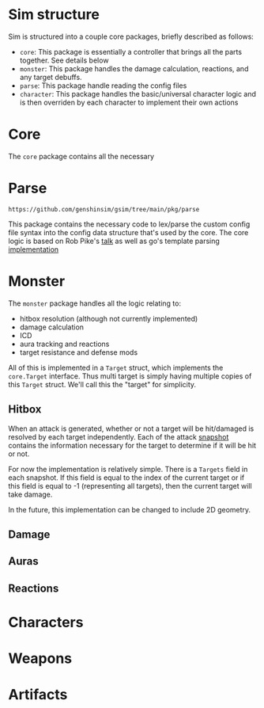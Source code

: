 # Sim structure

Sim is structured into a couple core packages, briefly described as follows:

- `core`: This package is essentially a controller that brings all the parts together. See details below
- `monster`: This package handles the damage calculation, reactions, and any target debuffs.
- `parse`: This package handle reading the config files
- `character`: This package handles the basic/universal character logic and is then overriden by each character to implement their own actions

# Core

The `core` package contains all the necessary

# Parse

`https://github.com/genshinsim/gsim/tree/main/pkg/parse`

This package contains the necessary code to lex/parse the custom config file syntax into the config data structure that's used by the core. The core logic is based on Rob Pike's [talk](https://talks.golang.org/2011/lex.slide#1) as well as go's template parsing [implementation](https://cs.opensource.google/go/go/+/refs/tags/go1.17:src/text/template/parse/)

# Monster

The `monster` package handles all the logic relating to:

- hitbox resolution (although not currently implemented)
- damage calculation
- ICD
- aura tracking and reactions
- target resistance and defense mods

All of this is implemented in a `Target` struct, which implements the `core.Target` interface. Thus multi target is simply having multiple copies of this `Target` struct. We'll call this the "target" for simplicity.

## Hitbox

When an attack is generated, whether or not a target will be hit/damaged is resolved by each target independently. Each of the attack [snapshot](https://github.com/genshinsim/gsim/blob/main/pkg/core/snapshot.go) contains the information necessary for the target to determine if it will be hit or not.

For now the implementation is relatively simple. There is a `Targets` field in each snapshot. If this field is equal to the index of the current target or if this field is equal to -1 (representing all targets), then the current target will take damage.

In the future, this implementation can be changed to include 2D geometry.

## Damage



## Auras

## Reactions


# Characters



# Weapons


# Artifacts


